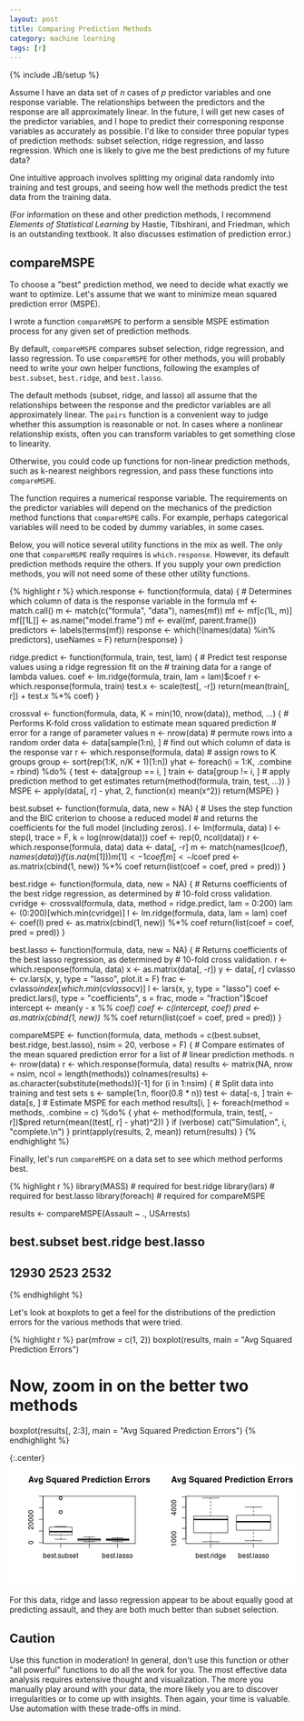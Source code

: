 ```yaml
---
layout: post
title: Comparing Prediction Methods
category: machine learning
tags: [r]
---
```

{% include JB/setup %}

Assume I have an data set of $n$ cases of $p$ predictor variables and one response variable. The relationships between the predictors and the response are all approximately linear. In the future, I will get new cases of the predictor variables, and I hope to predict their corresponing response variables as accurately as possible. I'd like to consider three popular types of prediction methods: subset selection, ridge regression, and lasso regression. Which one is likely to give me the best predictions of my future data?

One intuitive approach involves splitting my original data randomly into training and test groups, and seeing how well the methods predict the test data from the training data.

(For information on these and other prediction methods, I recommend *Elements of Statistical Learning* by Hastie, Tibshirani, and Friedman, which is an outstanding textbook. It also discusses estimation of prediction error.)


## compareMSPE

To choose a "best" prediction method, we need to decide what exactly we want to optimize. Let's assume that we want to minimize mean squared prediction error (MSPE).

I wrote a function `compareMSPE` to perform a sensible MSPE estimation process for any given set of prediction methods.

By default, `compareMSPE` compares subset selection, ridge regression, and lasso regression. To use `compareMSPE` for other methods, you will probably need to write your own helper functions, following the examples of `best.subset`, `best.ridge`, and `best.lasso`.

The default methods (subset, ridge, and lasso) all assume that the relationships between the response and the predictor variables are all approximately linear. The `pairs` function is a convenient way to judge whether this assumption is reasonable or not. In cases where a nonlinear relationship exists, often you can transform variables to get something close to linearity. 

Otherwise, you could code up functions for non-linear prediction methods, such as k-nearest neighbors regression, and pass these functions into `compareMSPE`.

The function requires a numerical response variable. The requirements on the predictor variables will depend on the mechanics of the prediction method functions that `compareMSPE` calls. For example, perhaps categorical variables will need to be coded by dummy variables, in some cases.

Below, you will notice several utility functions in the mix as well. The only one that `compareMSPE` really requires is `which.response`. However, its default prediction methods require the others. If you supply your own prediction methods, you will not need some of these other utility functions.


{% highlight r %}
which.response <- function(formula, data) {
    # Determines which column of data is the response variable in the formula
    mf <- match.call()
    m <- match(c("formula", "data"), names(mf))
    mf <- mf[c(1L, m)]
    mf[[1L]] <- as.name("model.frame")
    mf <- eval(mf, parent.frame())
    predictors <- labels(terms(mf))
    response <- which(!(names(data) %in% predictors), useNames = F)
    return(response)
}

ridge.predict <- function(formula, train, test, lam) {
    # Predict test response values using a ridge regression fit on the
    # training data for a range of lambda values.
    coef <- lm.ridge(formula, train, lam = lam)$coef
    r <- which.response(formula, train)
    test.x <- scale(test[, -r])
    return(mean(train[, r]) + test.x %*% coef)
}

crossval <- function(formula, data, K = min(10, nrow(data)), method, ...) {
    # Performs K-fold cross validation to estimate mean squared prediction
    # error for a range of parameter values
    n <- nrow(data)
    # permute rows into a random order
    data <- data[sample(1:n), ]
    # find out which column of data is the response var
    r <- which.response(formula, data)
    # assign rows to K groups
    group <- sort(rep(1:K, n/K + 1)[1:n])
    yhat <- foreach(i = 1:K, .combine = rbind) %do% {
        test <- data[group == i, ]
        train <- data[group != i, ]
        # apply prediction method to get estimates
        return(method(formula, train, test, ...))
    }
    MSPE <- apply(data[, r] - yhat, 2, function(x) mean(x^2))
    return(MSPE)
}

best.subset <- function(formula, data, new = NA) {
    # Uses the step function and the BIC criterion to choose a reduced model
    # and returns the coefficients for the full model (including zeros).
    l <- lm(formula, data)
    l <- step(l, trace = F, k = log(nrow(data)))
    coef <- rep(0, ncol(data))
    r <- which.response(formula, data)
    data <- data[, -r]
    m <- match(names(l$coef), names(data))
    if (is.na(m[1])) 
        m[1] <- 1
    coef[m] <- l$coef
    pred <- as.matrix(cbind(1, new)) %*% coef
    return(list(coef = coef, pred = pred))
}

best.ridge <- function(formula, data, new = NA) {
    # Returns coefficients of the best ridge regression, as determined by
    # 10-fold cross validation.
    cvridge <- crossval(formula, data, method = ridge.predict, lam = 0:200)
    lam <- (0:200)[which.min(cvridge)]
    l <- lm.ridge(formula, data, lam = lam)
    coef <- coef(l)
    pred <- as.matrix(cbind(1, new)) %*% coef
    return(list(coef = coef, pred = pred))
}

best.lasso <- function(formula, data, new = NA) {
    # Returns coefficients of the best lasso regression, as determined by
    # 10-fold cross validation.
    r <- which.response(formula, data)
    x <- as.matrix(data[, -r])
    y <- data[, r]
    cvlasso <- cv.lars(x, y, type = "lasso", plot.it = F)
    frac <- cvlasso$index[which.min(cvlasso$cv)]
    l <- lars(x, y, type = "lasso")
    coef <- predict.lars(l, type = "coefficients", s = frac, mode = "fraction")$coef
    intercept <- mean(y - x %*% coef)
    coef <- c(intercept, coef)
    pred <- as.matrix(cbind(1, new)) %*% coef
    return(list(coef = coef, pred = pred))
}

compareMSPE <- function(formula, data, methods = c(best.subset, best.ridge, 
    best.lasso), nsim = 20, verbose = F) {
    # Compare estimates of the mean squared prediction error for a list of
    # linear prediction methods.
    n <- nrow(data)
    r <- which.response(formula, data)
    results <- matrix(NA, nrow = nsim, ncol = length(methods))
    colnames(results) <- as.character(substitute(methods))[-1]
    for (i in 1:nsim) {
        # Split data into training and test sets
        s <- sample(1:n, floor(0.8 * n))
        test <- data[-s, ]
        train <- data[s, ]
        # Estimate MSPE for each method
        results[i, ] <- foreach(method = methods, .combine = c) %do% {
            yhat <- method(formula, train, test[, -r])$pred
            return(mean((test[, r] - yhat)^2))
        }
        if (verbose) 
            cat("Simulation", i, "complete.\n")
    }
    print(apply(results, 2, mean))
    return(results)
}
{% endhighlight %}


Finally, let's run `compareMSPE` on a data set to see which method performs best.


{% highlight r %}
library(MASS)  # required for best.ridge
library(lars)  # required for best.lasso
library(foreach)  # required for compareMSPE


results <- compareMSPE(Assault ~ ., USArrests)


## best.subset  best.ridge  best.lasso 
##       12930        2523        2532
{% endhighlight %}


Let's look at boxplots to get a feel for the distributions of the prediction errors for the various methods that were tried.

{% highlight r %}
par(mfrow = c(1, 2))
boxplot(results, main = "Avg Squared Prediction Errors")
# Now, zoom in on the better two methods
boxplot(results[, 2:3], main = "Avg Squared Prediction Errors")
{% endhighlight %}

{:.center}
![plot of chunk unnamed-chunk-6](/static/2013-02-16-comparing-prediction-methods/unnamed-chunk-6.png) 


For this data, ridge and lasso regression appear to be about equally good at predicting assault, and they are both much better than subset selection.


## Caution

Use this function in moderation! In general, don't use this function or other "all powerful" functions to do all the work for you. The most effective data analysis requires extensive thought and visualization. The more you manually play around with your data, the more likely you are to discover irregularities or to come up with insights. Then again, your time is valuable. Use automation with these trade-offs in mind.
